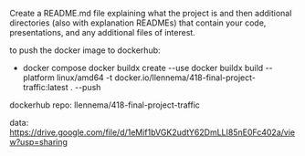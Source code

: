 Create a README.md file explaining what the project is and then additional directories (also with explanation READMEs) that contain your code, presentations, and any additional files of interest.

to push the docker image to dockerhub: 
- docker compose
docker buildx create --use
docker buildx build --platform linux/amd64 -t docker.io/llennema/418-final-project-traffic:latest . --push

dockerhub repo: llennema/418-final-project-traffic

data: https://drive.google.com/file/d/1eMif1bVGK2udtY62DmLLI85nE0Fc402a/view?usp=sharing 
